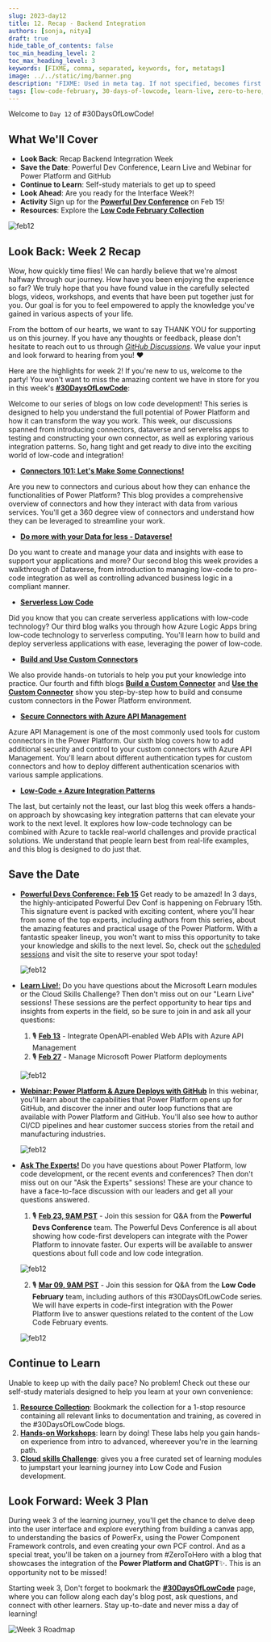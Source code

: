 ```yaml
---
slug: 2023-day12
title: 12. Recap - Backend Integration
authors: [sonja, nitya]
draft: true
hide_table_of_contents: false
toc_min_heading_level: 2
toc_max_heading_level: 3
keywords: [FIXME, comma, separated, keywords, for, metatags]
image: ../../static/img/banner.png
description: "FIXME: Used in meta tag. If not specified, becomes first line of Markdown" 
tags: [low-code-february, 30-days-of-lowcode, learn-live, zero-to-hero, ask-the-expert,fusion-teams, power-platform]
---
```


<head>
  <meta name="twitter:url" 
    content="https://microsoft.github.io/Low-Code/blog/slug-FIXME" />
  <meta name="twitter:title" 
    content="FIXME: Title Of Post" />
  <meta name="twitter:description" 
    content="FIXME: Post Description" />
  <meta name="twitter:image" 
    content="FIXME: Post Image" />
  <meta name="twitter:card" content="summary_large_image" />
  <meta name="twitter:creator" 
    content="@nitya" />
  <meta name="twitter:site" content="@AzureAdvocates" /> 
  <link rel="canonical" 
    href="https://microsoft.github.io/Low-Code/blog/slug-FIXME" />
</head>

Welcome to `Day 12` of #30DaysOfLowCode!

## What We'll Cover
 * **Look Back**: Recap Backend Integrration Week
 * **Save the Date**: Powerful Dev Conference, Learn Live and Webinar for Power Platform and GitHub
 * **Continue to Learn**: Self-study materials to get up to speed
 * **Look Ahead**: Are you ready for the Interface Week?!
 * **Activity** Sign up for the [**Powerful Dev Conference**](https://learn.microsoft.com/events/learn-events/powerful-devs-2023/?WT.mc_id=javascript-82212-ninarasi) on Feb 15!
 * **Resources**: Explore the [**Low Code February Collection**](https://aka.ms/lowcode-february/collection)

<!-- FIXME: banner image -->
![feb12](./feb12.png)


<!-- ************************************* -->
<!--  AUTHORS: ONLY UPDATE BELOW THIS LINE -->
<!-- ************************************* -->

## Look Back: Week 2 Recap

Wow, how quickly time flies! We can hardly believe that we're almost halfway through our journey. How have you been enjoying the experience so far? We truly hope that you have found value in the carefully selected blogs, videos, workshops, and events that have been put together just for you. Our goal is for you to feel empowered to apply the knowledge you've gained in various aspects of your life.

From the bottom of our hearts, we want to say THANK YOU for supporting us on this journey. If you have any thoughts or feedback, please don't hesitate to reach out to us through [*GitHub Discussions*](https://github.com/microsoft/Low-Code/discussions). We value your input and look forward to hearing from you! ❤️

Here are the highlights for week 2! If you're new to us, welcome to the party! You won't want to miss the amazing content we have in store for you in this week's [**#30DaysOfLowCode**](https://aka.ms/lowcode-february/blog): 

Welcome to our series of blogs on low code development! This series is designed to help you understand the full potential of Power Platform and how it can transform the way you work. This week, our discussions spanned from introducing connectors, dataverse and serverelss apps to testing and constructing your own connector, as well as exploring various integration patterns. So, hang tight and get ready to dive into the exciting world of low-code and integration!

* [**Connectors 101: Let's Make Some Connections!**](https://microsoft.github.io/Low-Code/blog/2023-day6)

Are you new to connectors and curious about how they can enhance the functionalities of Power Platform? This blog provides a comprehensive overview of connectors and how they interact with data from various services. You'll get a 360 degree view of connectors and understand how they can be leveraged to streamline your work.

* [**Do more with your Data for less - Dataverse!**](https://microsoft.github.io/Low-Code/blog/2023-day7)

Do you want to create and manage your data and insights with ease to support your applications and more? Our second blog this week provides a walkthrough of Dataverse, from introduction to managing low-code to pro-code integration as well as controlling advanced business logic in a compliant manner.

* [**Serverless Low Code**]((https://microsoft.github.io/Low-Code/blog/2023-day8))

Did you know that you can create serverless applications with low-code technology? Our third blog walks you through how Azure Logic Apps bring low-code technology to serverless computing. You'll learn how to build and deploy serverless applications with ease, leveraging the power of low-code.

* [**Build and Use Custom Connectors**](https://microsoft.github.io/Low-Code/blog/2023-day9-build)

We also provide hands-on tutorials to help you put your knowledge into practice. Our fourth and fifth blogs [**Build a Custom Connector**](https://microsoft.github.io/Low-Code/blog/2023-day9-build) and [**Use the Custom Connector**](https://microsoft.github.io/Low-Code/blog/2023-day9-use) show you step-by-step how to build and consume custom connectors in the Power Platform environment.

* [**Secure Connectors with Azure API Management**](https://microsoft.github.io/Low-Code/blog/2023-day10)

Azure API Management is one of the most commonly used tools for custom connectors in the Power Platform. Our sixth blog covers how to add additional security and control to your custom connectors with Azure API Management. You'll learn about different authentication types for custom connectors and how to deploy different authentication scenarios with various sample applications.

* [**Low-Code + Azure Integration Patterns**](https://microsoft.github.io/Low-Code/blog/2023-day11)

The last, but certainly not the least, our last blog this week offers a hands-on approach by showcasing key integration patterns that can elevate your work to the next level. It explores how low-code technology can be combined with Azure to tackle real-world challenges and provide practical solutions. We understand that people learn best from real-life examples, and this blog is designed to do just that.




## **Save the Date**

* [**Powerful Devs Conference: Feb 15**](https://learn.microsoft.com/events/learn-events/powerful-devs-2023/?WT.mc_id=javascript-82212-ninarasi) Get ready to be amazed! In 3 days, the highly-anticipated Powerful Dev Conf is happening on February 15th. This signature event is packed with exciting content, where you'll hear from some of the top experts, including authors from this series, about the amazing features and practical usage of the Power Platform. With a fantastic speaker lineup, you won't want to miss this opportunity to take your knowledge and skills to the next level. So, check out the [scheduled sessions](https://learn.microsoft.com/events/learn-events/powerful-devs-2023/?WT.mc_id=javascript-82212-ninarasi) and visit the site to reserve your spot today!

  ![feb12](./Powerful%20Dev%20Social-Simple1.png)

* [**Learn Live!**:](https://aka.ms/lowcode-february/LearnLive) Do you have questions about the Microsoft Learn modules or the Cloud Skills Challenge? Then don't miss out on our "Learn Live" sessions! These sessions are the perfect opportunity to hear tips and insights from experts in the field, so be sure to join in and ask all your questions: 
  1. 🎙 [**Feb 13**](https://aka.ms/lowcode-february/LearnLive) - Integrate OpenAPI-enabled Web APIs with Azure API Management
  2. 🎙 [**Feb 27**](https://aka.ms/lowcode-february/LearnLive) - Manage Microsoft Power Platform deployments

  ![feb12](./LearnLive.png)

* [**Webinar: Power Platform & Azure Deploys with GitHub**](https://mktoevents.com/Microsoft+Event/383091/157-GQE-382) In this webinar, you'll learn about the capabilities that Power Platform opens up for GitHub, and discover the inner and outer loop functions that are available with Power Platform and GitHub. You'll also see how to author CI/CD pipelines and hear customer success stories from the retail and manufacturing industries. 

  ![feb12](./webinar.png)


* [**Ask The Experts!**](http://localhost:3000/Low-Code/lowcode-february/Video-Live#ask-the-experts) Do you have questions about Power Platform, low code development, or the recent events and conferences? Then don't miss out on our "Ask the Experts" sessions! These are your chance to have a face-to-face discussion with our leaders and get all your questions answered.
    1. 🎙 [**Feb 23, 9AM PST**](https://aka.ms/ATE0223/RSVP ) - Join this session for Q&A from the **Powerful Devs Conference** team. The Powerful Devs Conference is all about showing how code-first developers can integrate with the Power Platform to innovate faster. Our experts will be available to answer questions about full code and low code integration.

    ![feb12](./ate_powerfuldev.png)

    2. 🎙 [**Mar 09, 9AM PST**](https://aka.ms/ATE0309/RSVP) - Join this session for Q&A from the **Low Code February** team, including authors of this #30DaysOfLowCode series. We will have experts in code-first integration with the Power Platform live to answer questions related to the content of the Low Code February events.

    ![feb12](./ate_lowcodefeb.png)

## Continue to Learn

Unable to keep up with the daily pace? No problem! Check out these our self-study materials designed to help you learn at your own convenience:
1. [**Resource Collection**](https://aka.ms/lowcode-february/collection): Bookmark the collection for a 1-stop resource containing all relevant links to documentation and training, as covered in the #30DaysOfLowCode blogs. 
2. [**Hands-on Workshops**](https://aka.ms/lowcode-february/workshop): learn by doing! These labs help you gain hands-on experience from intro to advanced, whereever you're in the learning path. 
3. [**Cloud skills Challenge**](https://aka.ms/lowcode-february/challenge): gives you a free curated set of learning modules to jumpstart your learning journey into Low Code and Fusion development. 

## Look Forward: Week 3 Plan

During week 3 of the learning journey, you'll get the chance to delve deep into the user interface and explore everything from building a canvas app, to understanding the basics of PowerFx, using the Power Component Framework controls, and even creating your own PCF control. And as a special treat, you'll be taken on a journey from #ZeroToHero with a blog that showcases the integration of the **Power Platform and ChatGPT**✨. This is an opportunity not to be missed!


Starting week 3, 
Don't forget to bookmark the [**#30DaysOfLowCode**](https://aka.ms/lowcode-february/blog) page, where you can follow along each day's blog post, ask questions, and connect with other learners. Stay up-to-date and never miss a day of learning!

![Week 3 Roadmap](./../../../static/img/og/30-week3.png)